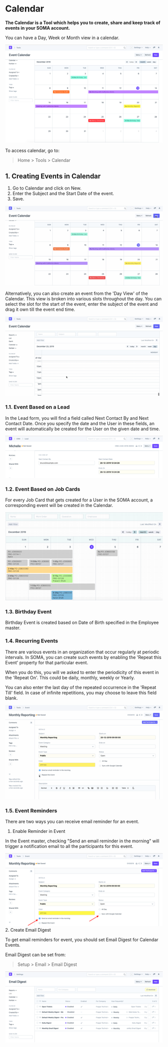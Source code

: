 
# Calendar


**The Calendar is a Tool which helps you to create, share and keep track of events in your SOMA account.**


You can have a Day, Week or Month view in a calendar.


![Calendar](/files/using-calender-1.png)


To access calendar, go to:



> 
> Home > Tools > Calendar
> 
> 
> 


## 1. Creating Events in Calendar


1. Go to Calendar and click on New.
2. Enter the Subject and the Start Date of the event.
3. Save.


![Calendar](/files/using-calender-2.gif)


Alternatively, you can also create an event from the 'Day View' of the Calendar. This view is broken into various slots throughout the day. You can select the slot for the start of the event, enter the subject of the event and drag it own till the event end time.


![Calendar](/files/using-calender-3.gif)


### 1.1. Event Based on a Lead


In the Lead form, you will find a field called Next Contact By and Next Contact Date. Once you specify the date and the User in these fields, an event will automatically be created for the User on the given date and time.


![Calendar](/files/using-calender-4.png)


### 1.2. Event Based on Job Cards


For every Job Card that gets created for a User in the SOMA account, a corresponding event will be created in the Calendar.


![Calendar](/files/using-calender-job-card.png)


### 1.3. Birthday Event


Birthday Event is created based on Date of Birth specified in the Employee master.


### 1.4. Recurring Events


There are various events in an organization that occur regularly at periodic intervals. In SOMA, you can create such events by enabling the 'Repeat this Event' property for that particular event.


When you do this, you will ve asked to enter the periodicity of this event in the 'Repeat On'. This could be daily, monthly, weekly or Yearly.


You can also enter the last day of the repeated occurrence in the 'Repeat Till' field. In case of infinite repetitions, you may choose to leave this field blank.


![Calendar](/files/using-calender-5.gif)


### 1.5. Event Reminders


There are two ways you can receive email reminder for an event.


1. Enable Reminder in Event


In the Event master, checking "Send an email reminder in the morning" will trigger a notification email to all the participants for this event.


![Calendar](/files/using-calender-6.png)
2. Create Email Digest


To get email reminders for event, you should set Email Digest for Calendar Events.


Email Digest can be set from:



> 
> Setup > Email > Email Digest
> 
> 
> 


![Calendar](/files/using-calender-7.png)



